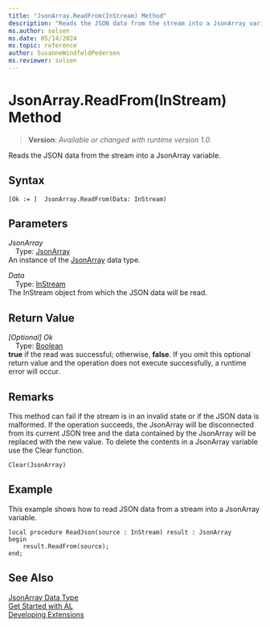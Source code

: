 ```yaml
---
title: "JsonArray.ReadFrom(InStream) Method"
description: "Reads the JSON data from the stream into a JsonArray variable."
ms.author: solsen
ms.date: 05/14/2024
ms.topic: reference
author: SusanneWindfeldPedersen
ms.reviewer: solsen
---
```

[//]: # (START>DO_NOT_EDIT)
[//]: # (IMPORTANT:Do not edit any of the content between here and the END>DO_NOT_EDIT.)
[//]: # (Any modifications should be made in the .xml files in the ModernDev repo.)
# JsonArray.ReadFrom(InStream) Method
> **Version**: _Available or changed with runtime version 1.0._

Reads the JSON data from the stream into a JsonArray variable.


## Syntax
```AL
[Ok := ]  JsonArray.ReadFrom(Data: InStream)
```
## Parameters
*JsonArray*  
&emsp;Type: [JsonArray](jsonarray-data-type.md)  
An instance of the [JsonArray](jsonarray-data-type.md) data type.  

*Data*  
&emsp;Type: [InStream](../instream/instream-data-type.md)  
The InStream object from which the JSON data will be read.  


## Return Value
*[Optional] Ok*  
&emsp;Type: [Boolean](../boolean/boolean-data-type.md)  
**true** if the read was successful; otherwise, **false**. If you omit this optional return value and the operation does not execute successfully, a runtime error will occur.  


[//]: # (IMPORTANT: END>DO_NOT_EDIT)

## Remarks 
This method can fail if the stream is in an invalid state or if the JSON data is malformed.
If the operation succeeds, the JsonArray will be disconnected from its current JSON tree and the data contained by the JsonArray will be replaced with the new value.
To delete the contents in a JsonArray variable use the Clear function.

```
Clear(JsonArray)
```

## Example
This example shows how to read JSON data from a stream into a JsonArray variable.

```al
local procedure ReadJson(source : InStream) result : JsonArray
begin
    result.ReadFrom(source);    
end;
```

## See Also
[JsonArray Data Type](jsonarray-data-type.md)  
[Get Started with AL](../../devenv-get-started.md)  
[Developing Extensions](../../devenv-dev-overview.md)